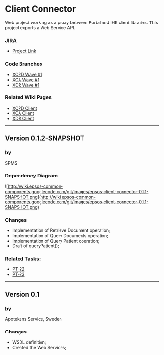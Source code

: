# Client Connector #
Web project working as a proxy between Portal and IHE client libraries.
This project exports a Web Service API.

### JIRA ###

  * [Project Link](https://openncp.atlassian.net/browse/PT-21)

### Code Branches ###

  * [XCPD Wave #1](http://code.google.com/p/epsos-common-components/source/list?repo=protocolterminators&name=wsclient-xcpd-wave1)
  * [XCA Wave #1](http://code.google.com/p/epsos-common-components/source/list?repo=protocolterminators&name=wsclient-xca-wave1)
  * [XDR Wave #1](http://code.google.com/p/epsos-common-components/source/list?repo=protocolterminators&name=wsclient-xdr-wave1)

### Related Wiki Pages ###

  * [XCPD Client](http://code.google.com/p/epsos-common-components/wiki/XCPD_Client)
  * [XCA Client](http://code.google.com/p/epsos-common-components/wiki/XCAClient)
  * [XDR Client](http://code.google.com/p/epsos-common-components/wiki/XDR_Client)



---


## Version 0.1.2-SNAPSHOT ##
### by ###
SPMS

### Dependency Diagram ###

![http://wiki.epsos-common-components.googlecode.com/git/images/epsos-client-connector-0.1.1-SNAPSHOT.png](http://wiki.epsos-common-components.googlecode.com/git/images/epsos-client-connector-0.1.1-SNAPSHOT.png)

### Changes ###
  * Implementation of Retrieve Document operation;
  * Implementation of Query Documents operation;
  * Implementation of Query Patient operation;
  * Draft of queryPatient();

### Related Tasks: ###

  * [PT-22](https://openncp.atlassian.net/browse/PT-22)
  * [PT-23](https://openncp.atlassian.net/browse/PT-23)


---


## Version 0.1 ##
### by ###
Apotekens Service, Sweden

### Changes ###
  * WSDL definition;
  * Created the Web Services;